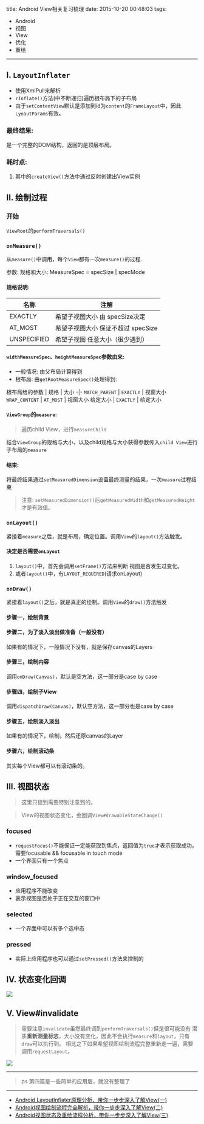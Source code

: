 title: Android View相关复习梳理
date: 2015-10-20 00:48:03
tags:
- Android
- 视图
- View
- 优化
- 重绘

---

## I. `LayoutInflater`

- 使用XmlPull来解析
- `rInflate()`方法(中不断递归)遍历根布局下的子布局
- 由于`setContentView`默认是添加到id为`content`的`FrameLayout`中，因此`LyoautParams`有效。

### 最终结果:
是一个完整的DOM结构，返回的是顶层布局。

### 耗时点:

1. 其中的`createView()`方法中通过反射创建出View实例

## II. 绘制过程

### 开始

`ViewRoot`的`performTraversals()`

### `onMeasure()`

从`measure()`中调用，每个`View`都有一次`measure()`的过程.

参数: 规格和大小: MeasureSpec = specSize | specMode

#### 规格说明:

名称 | 注解
-|-
EXACTLY | 希望子视图大小 由 specSize决定
AT_MOST | 希望子视图大小 保证不超过 specSize
UNSPECIFIED | 希望子视图 任意大小（很少遇到）


#### `widthMeasureSpec`、`heightMeasureSpec`参数由来:

- 一般情况: 由父布局计算得到
- 根布局: 由`getRootMeasureSpec()`处理得到:

根布局给的参数 | 规格 | 大小
-|-
`MATCH_PARENT` | `EXACTLY` | 视窗大小
`WRAP_CONTENT` | `AT_MOST` | 视窗大小
给定大小 | `EXACTLY` | 给定大小

#### `ViewGroup`的`measure`:

> 遍历child View，进行`measureChild`

结合`ViewGroup`的规格与大小，以及child规格与大小获得参数传入`child View`进行子布局的`measure`

#### 结束:
将最终结果通过`setMeasuredDimension`设置最终测量的结果，一次`measure`过程结束

> 注意: `setMeasuredDimension()`后`getMeasuredWidth`和`getMeasuredHeight`才是有效值。

### `onLayout()`

紧接着`measure`之后，就是布局，确定位置。调用`View`的`layout()`方法触发。

#### 决定是否需要`onLayout`

1.  `layout()`中，首先会调用`setFrame()`方法来判断 视图是否发生过变化。
2.  或者`layout()`中，有`LAYOUT_REQUIRED`(请求onLayout)


### `onDraw()`

紧接着`layout()`之后，就是真正的绘制。调用`View`的`draw()`方法触发

#### 步骤一，绘制背景

#### 步骤二，为了淡入淡出做准备（一般没有）

如果有的情况下，一般情况下没有，就是保存canvas的Layers

#### 步骤三，绘制内容

调用`onDraw(Canvas)`，默认是空方法，这一部分是case by case

#### 步骤四，绘制子View

调用`dispatchDraw(Canvas)`，默认空方法，这一部分也是case by case

#### 步骤五，绘制淡入淡出

如果有的情况下，绘制，然后还原canvas的Layer

#### 步骤六，绘制滚动条

其实每个View都可以有滚动条的。

## III. 视图状态

> 这里只提到需要特别注意到的。

> View的视图状态变化，会回调`View#drawableStateChange()`

### focused

- `requestFocus()`不能保证一定能获取到焦点，返回值为`true`才表示获取成功。需要focusable && focusable in touch mode
- 一个界面只有一个焦点

### window_focused

- 应用程序不能改变
- 表示视图是否处于正在交互的窗口中

### selected

- 一个界面中可以有多个选中态

### pressed

- 实际上应用程序也可以通过`setPressed()`方法来控制的

## IV. 状态变化回调

![](/img/android_view-1.jpg)

## V. View#invalidate

> 需要注意`invalidate`虽然最终调到`performTraversals()`但是很可能没有 潜质**重新测量标志**，大小没有变化，因此不会执行`measure`和`layout`，只有`draw`可以执行到。
> 相比之下如果希望视图绘制流程完整重新走一遍，需要调用`requestLayout`。

![](/img/android_view-2.jpg)


---

> ps 第四篇是一些简单的应用层，就没有整理了

----

- [Android LayoutInflater原理分析，带你一步步深入了解View(一)](http://blog.csdn.net/guolin_blog/article/details/12921889)
- [Android视图绘制流程完全解析，带你一步步深入了解View(二)](http://blog.csdn.net/guolin_blog/article/details/16330267)
- [Android视图状态及重绘流程分析，带你一步步深入了解View(三)](http://blog.csdn.net/guolin_blog/article/details/17045157)

